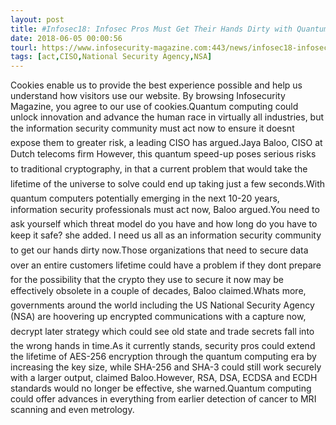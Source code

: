 ```yaml
---
layout: post
title: #Infosec18: Infosec Pros Must Get Their Hands Dirty with Quantum Computing
date: 2018-06-05 00:00:56
tourl: https://www.infosecurity-magazine.com:443/news/infosec18-infosec-pros-must/
tags: [act,CISO,National Security Agency,NSA]
---
```

Cookies enable us to provide the best experience possible and help us understand how visitors use our website. By browsing Infosecurity Magazine, you agree to our use of cookies.Quantum computing could unlock innovation and advance the human race in virtually all industries, but the information security community must act now to ensure it doesnt expose them to greater risk, a leading CISO has argued.Jaya Baloo, CISO at Dutch telecoms firm However, this quantum speed-up poses serious risks to traditional cryptography, in that a current problem that would take the lifetime of the universe to solve could end up taking just a few seconds.With quantum computers potentially emerging in the next 10-20 years, information security professionals must act now, Baloo argued.You need to ask yourself which threat model do you have and how long do you have to keep it safe? she added. I need us all as an information security community to get our hands dirty now.Those organizations that need to secure data over an entire customers lifetime could have a problem if they dont prepare for the possibility that the crypto they use to secure it now may be effectively obsolete in a couple of decades, Baloo claimed.Whats more, governments around the world including the US National Security Agency (NSA) are hoovering up encrypted communications with a capture now, decrypt later strategy which could see old state and trade secrets fall into the wrong hands in time.As it currently stands, security pros could extend the lifetime of AES-256 encryption through the quantum computing era by increasing the key size, while SHA-256 and SHA-3 could still work securely with a larger output, claimed Baloo.However, RSA, DSA, ECDSA and ECDH standards would no longer be effective, she warned.Quantum computing could offer advances in everything from earlier detection of cancer to MRI scanning and even metrology.